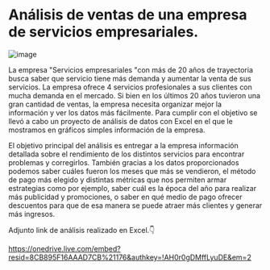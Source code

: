 # Análisis de ventas de una empresa de servicios empresariales.
![image](https://github.com/diegoanalyst/Proyecto-Excel/assets/142178781/f7470d08-9d82-4961-8cb1-388589dafbc3)

La empresa "Servicios empresariales "con más de 20 años de trayectoria busca saber que servicio tiene más demanda y aumentar la venta de sus servicios. La empresa ofrece 4 servicios profesionales a sus clientes con mucha demanda en el mercado. Si bien en los últimos 20 años tuvieron una gran cantidad de ventas, la empresa necesita organizar mejor la información y ver los datos más fácilmente. Para cumplir con el objetivo se llevó a cabo un proyecto de análisis de datos con Excel en el que le mostramos en gráficos simples información de la empresa.

El objetivo principal del análisis es entregar a la empresa información detallada sobre el rendimiento de los distintos servicios para encontrar problemas y corregirlos. También gracias a los datos proporcionados podemos saber cuáles fueron los meses que más se vendieron, el método de pago más elegido y distintas métricas que nos permiten armar estrategias como por ejemplo, saber cuál es la época del año para realizar más publicidad y promociones, o saber en qué medio de pago ofrecer descuentos para que de esa manera se puede atraer más clientes y generar más ingresos.

Adjunto link de análisis realizado en Excel.👇

https://onedrive.live.com/embed?resid=8CB895F16AAAD7CB%21176&authkey=!AH0r0gDMffLyuDE&em=2






